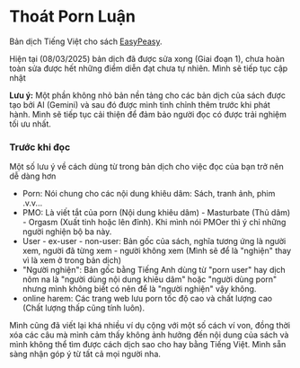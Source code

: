 # Thoát Porn Luận

Bản dịch Tiếng Việt cho sách [EasyPeasy](https://read.easypeasymethod.org/).

Hiện tại (08/03/2025) bản dịch đã được sửa xong (Giai đoạn 1), chưa hoàn toàn sửa được hết những điểm diễn đạt chưa tự nhiên. Mình sẽ tiếp tục cập nhật

**Lưu ý:** Một phần không nhỏ bản nền tảng cho các bản dịch của sách được tạo bởi AI (Gemini) và sau đó được mình tinh chỉnh thêm trước khi phát hành. Mình sẽ tiếp tục cải thiện để đảm bảo người đọc có được trải nghiệm tối ưu nhất.

### Trước khi đọc
Một số lưu ý về cách dùng từ trong bản dịch cho việc đọc của bạn trở nên dễ dàng hơn

- Porn: Nói chung cho các nội dung khiêu dâm: Sách, tranh ảnh, phim .v.v...
- PMO: Là viết tắt của porn (Nội dung khiêu dâm) - Masturbate (Thủ dâm) - Orgasm (Xuất tinh hoặc lên đỉnh). Khi mình nói PMOer thì ý chỉ những người nghiện bộ ba này.
- User - ex-user - non-user: Bản gốc của sách, nghĩa tương ứng là người xem, người đã từng xem - người không xem (Mình sẽ để là "nghiện" thay vì là xem ở trong bản dịch) 
- "Người nghiện": Bản gốc bằng Tiếng Anh dùng từ "porn user" hay dịch nôm na là "người dùng nội dung khiêu dâm" hoặc "người dùng porn" nhưng mình không biết có nên để là "người nghiện" vậy không.
- online harem: Các trang web lưu porn tốc độ cao và chất lượng cao (Chất lượng thấp cũng tính luôn).

Mình cũng đã viết lại khá nhiều ví dụ cộng với một số cách ví von, đồng thời xóa các câu mà mình cảm thấy không ảnh hưởng đến nội dung của sách và mình không thể tìm được cách dịch sao cho hay bằng Tiếng Việt. Mình sẵn sàng nhận góp ý từ tất cả mọi người nha.